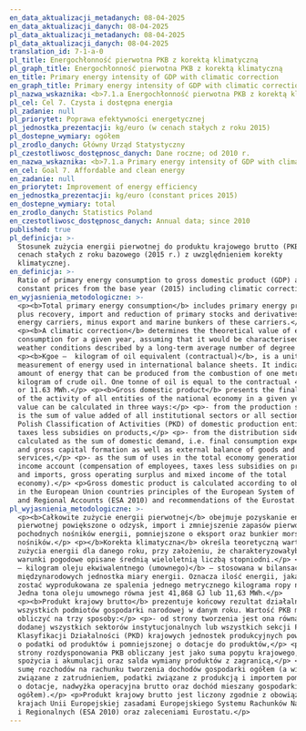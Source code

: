 ```yaml
---
en_data_aktualizacji_metadanych: 08-04-2025
en_data_aktualizacji_danych: 08-04-2025
pl_data_aktualizacji_metadanych: 08-04-2025
pl_data_aktualizacji_danych: 08-04-2025
translation_id: 7-1-a-0
pl_title: Energochłonność pierwotna PKB z korektą klimatyczną
pl_graph_title: Energochłonność pierwotna PKB z korektą klimatyczną
en_title: Primary energy intensity of GDP with climatic correction
en_graph_title: Primary energy intensity of GDP with climatic correction
pl_nazwa_wskaznika: <b>7.1.a Energochłonność pierwotna PKB z korektą klimatyczną</b>
pl_cel: Cel 7. Czysta i dostępna energia
pl_zadanie: null
pl_priorytet: Poprawa efektywności energetycznej
pl_jednostka_prezentacji: kg/euro (w cenach stałych z roku 2015)
pl_dostepne_wymiary: ogółem
pl_zrodlo_danych: Główny Urząd Statystyczny
pl_czestotliwosc_dostępnosc_danych: Dane roczne; od 2010 r.
en_nazwa_wskaznika: <b>7.1.a Primary energy intensity of GDP with climatic correction</b>
en_cel: Goal 7. Affordable and clean energy
en_zadanie: null
en_priorytet: Improvement of energy efficiency
en_jednostka_prezentacji: kg/euro (constant prices 2015)
en_dostepne_wymiary: total
en_zrodlo_danych: Statistics Poland
en_czestotliwosc_dostępnosc_danych: Annual data; since 2010
published: true
pl_definicja: >-
  Stosunek zużycia energii pierwotnej do produktu krajowego brutto (PKB) w
  cenach stałych z roku bazowego (2015 r.) z uwzględnieniem korekty
  klimatycznej.
en_definicja: >-
  Ratio of primary energy consumption to gross domestic product (GDP) at
  constant prices from the base year (2015) including climatic corrections.
en_wyjasnienia_metodologiczne: >-
  <p><b>Total primary energy consumption</b> includes primary energy production
  plus recovery, import and reduction of primary stocks and derivatives of
  energy carriers, minus export and marine bunkers of these carriers.</p>
  <p><b>A climatic correction</b> determines the theoretical value of energy
  consumption for a given year, assuming that it would be characterised by
  weather conditions described by a long-term average number of degree days.</p>
  <p><b>Kgoe –  kilogram of oil equivalent (contractual)</b>, is a unit of
  measurement of energy used in international balance sheets. It indicates the
  amount of energy that can be produced from the combustion of one metric
  kilogram of crude oil. One tonne of oil is equal to the contractual 41.868 GJ
  or 11.63 MWh.</p> <p><b>Gross domestic product</b> presents the final result
  of the activity of all entities of the national economy in a given year. GDP
  value can be calculated in three ways:</p> <p>- from the production side GDP
  is the sum of value added of all institutional sectors or all sections of the
  Polish Classification of Activities (PKD) of domestic production entities plus
  taxes less subsidies on products,</p> <p>- from the distribution side GDP is
  calculated as the sum of domestic demand, i.e. final consumption expenditure
  and gross capital formation as well as external balance of goods and
  services,</p> <p>- as the sum of uses in the total economy generation of
  income account (compensation of employees, taxes less subsidies on production
  and imports, gross operating surplus and mixed income of the total
  economy).</p> <p>Gross domestic product is calculated according to obligatory
  in the European Union countries principles of the European System of National
  and Regional Accounts (ESA 2010) and recommendations of the Eurostat.</p>
pl_wyjasnienia_metodologiczne: >-
  <p><b>Całkowite zużycie energii pierwotnej</b> obejmuje pozyskanie energii
  pierwotnej powiększone o odzysk, import i zmniejszenie zapasów pierwotnych i
  pochodnych nośników energii, pomniejszone o eksport oraz bunkier morski tych
  nośników.</p> <p></b>Korekta klimatyczna</b> określa teoretyczną wartość 
  zużycia energii dla danego roku, przy założeniu, że charakteryzowałyby go
  warunki pogodowe opisane średnią wieloletnią liczbą stopniodni.</p> <p><b>kgoe
  – kilogram oleju ekwiwalentnego (umownego)</b> – stosowana w bilansach
  międzynarodowych jednostka miary energii. Oznacza ilość energii, jaka może
  zostać wyprodukowana ze spalenia jednego metrycznego kilograma ropy naftowej.
  Jedna tona oleju umownego równa jest 41,868 GJ lub 11,63 MWh.</p>
  <p><b>Produkt krajowy brutto</b> prezentuje końcowy rezultat działalności
  wszystkich podmiotów gospodarki narodowej w danym roku. Wartość PKB można
  obliczyć na trzy sposoby:</p> <p>- od strony tworzenia jest ona równa wartości
  dodanej wszystkich sektorów instytucjonalnych lub wszystkich sekcji Polskiej
  Klasyfikacji Działalności (PKD) krajowych jednostek produkcyjnych powiększonej
  o podatki od produktów i pomniejszonej o dotacje do produktów,</p> <p>- od
  strony rozdysponowania PKB obliczany jest jako suma popytu krajowego, tj.
  spożycia i akumulacji oraz salda wymiany produktów z zagranicą,</p> <p>- jako
  sumę rozchodów na rachunku tworzenia dochodów gospodarki ogółem (a więc koszty
  związane z zatrudnieniem, podatki związane z produkcją i importem pomniejszone
  o dotacje, nadwyżka operacyjna brutto oraz dochód mieszany gospodarki
  ogółem).</p> <p>Produkt krajowy brutto jest liczony zgodnie z obowiązującymi w
  krajach Unii Europejskiej zasadami Europejskiego Systemu Rachunków Narodowych
  i Regionalnych (ESA 2010) oraz zaleceniami Eurostatu.</p>
---
```

